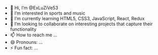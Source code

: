 - 👋 Hi, I’m @ExLuZiVe53
- 👀 I’m interested in sports and music
- 🌱 I’m currently learning HTML5, CSS3, JavaScript, React, Redux
- 💞️ I’m looking to collaborate on interesting projects that capture their functionality
- 📫 How to reach me ...
- 😄 Pronouns: ...
- ⚡ Fun fact: ...

<!---
ExLuZiVe53/ExLuZiVe53 is a ✨ special ✨ repository because its `README.md` (this file) appears on your GitHub profile.
You can click the Preview link to take a look at your changes.
--->
